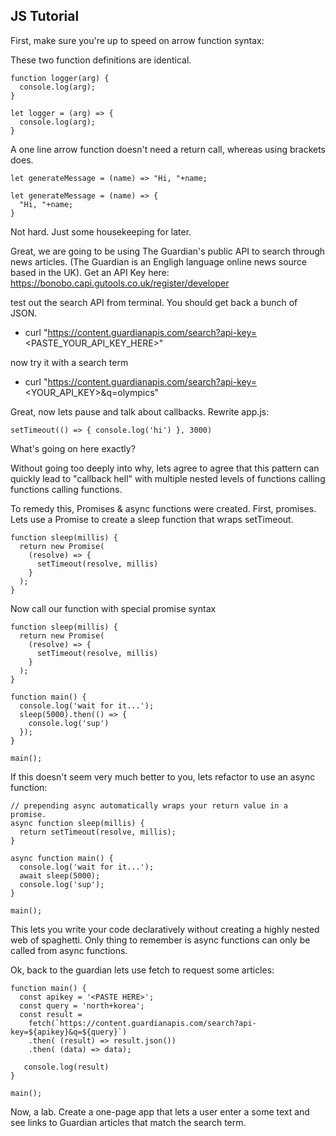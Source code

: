 ## JS Tutorial

First, make sure you're up to speed on arrow function syntax:

These two function definitions are identical.
```
function logger(arg) {
  console.log(arg);
}

let logger = (arg) => {
  console.log(arg);
}
```

A one line arrow function doesn't need a return call, whereas using brackets does.

```
let generateMessage = (name) => "Hi, "+name;

let generateMessage = (name) => {
  "Hi, "+name;
}
```

Not hard.  Just some housekeeping for later.

Great, we are going to be using The Guardian's public API to search through news articles.  (The Guardian is an Engligh language online news source based in the UK).  Get an API Key here: https://bonobo.capi.gutools.co.uk/register/developer

test out the search API from terminal.  You should get  back a bunch of JSON.
- curl "https://content.guardianapis.com/search?api-key=<PASTE_YOUR_API_KEY_HERE>"

now try it with a search term
- curl "https://content.guardianapis.com/search?api-key=<YOUR_API_KEY>&q=olympics"

Great, now lets pause and talk about callbacks.  Rewrite app.js:
```
setTimeout(() => { console.log('hi') }, 3000)
```

What's going on here exactly?  <PAUSE FOR DISCUSSION>

Without going too deeply into why, lets agree to agree that this pattern can quickly lead to "callback hell" with multiple nested levels of functions calling functions calling functions.

To remedy this, Promises & async functions were created.  First, promises.  Lets use a Promise to create a sleep function that wraps setTimeout.

```
function sleep(millis) {
  return new Promise(
    (resolve) => {
      setTimeout(resolve, millis)
    }
  );
}
```

Now call our function with special promise syntax

```
function sleep(millis) {
  return new Promise(
    (resolve) => {
      setTimeout(resolve, millis)
    }
  );
}

function main() {
  console.log('wait for it...');
  sleep(5000).then(() => {
    console.log('sup')
  });
}

main();
```

If this doesn't seem very much better to you, lets refactor to use an async function:

```
// prepending async automatically wraps your return value in a promise.
async function sleep(millis) {
  return setTimeout(resolve, millis);
}

async function main() {
  console.log('wait for it...');
  await sleep(5000);
  console.log('sup');
}

main();
```

This lets you write your code declaratively without creating a highly nested web of spaghetti.  Only thing to remember is async functions can only be called from async functions.  


Ok, back to the guardian lets use fetch to request some articles:
```
function main() {
  const apikey = '<PASTE HERE>';
  const query = 'north+korea';
  const result =
    fetch(`https://content.guardianapis.com/search?api-key=${apikey}&q=${query}`)
    .then( (result) => result.json())
    .then( (data) => data);

   console.log(result)
}

main();
```

Now, a lab.  Create a one-page app that lets a user enter a some text and see links to Guardian articles that match the search term.

